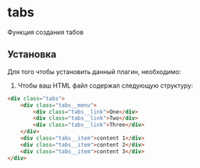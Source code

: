 # tabs
Функция создания табов
## Установка
Для того чтобы установить данный плагин, необходимо:
1. Чтобы ваш HTML файл содержал следующую структуру:

  ```html
<div class="tabs">
      <div class="tabs__menu">
          <div class="tabs__link">One</div>
          <div class="tabs__link">Two</div>
          <div class="tabs__link">Three</div>
      </div>
      <div class="tabs__item">content 1</div>
      <div class="tabs__item">content 2</div>
      <div class="tabs__item">content 3</div>
</div>
```


